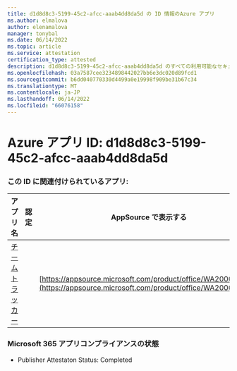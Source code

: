 ```yaml
---
title: d1d8d8c3-5199-45c2-afcc-aaab4dd8da5d の ID 情報のAzure アプリ
ms.author: elmalova
author: elenamalova
manager: tonybal
ms.date: 06/14/2022
ms.topic: article
ms.service: attestation
certification_type: attested
description: d1d8d8c3-5199-45c2-afcc-aaab4dd8da5d のすべての利用可能なセキュリティとコンプライアンス情報。
ms.openlocfilehash: 03a7587cee3234898442027bb6e3dc020d89fcd1
ms.sourcegitcommit: b6dd040770330d4499a0e19998f909be31b67c34
ms.translationtype: MT
ms.contentlocale: ja-JP
ms.lasthandoff: 06/14/2022
ms.locfileid: "66076158"
---
```

# <a name="azure-app-id-d1d8d8c3-5199-45c2-afcc-aaab4dd8da5d"></a>Azure アプリ ID: d1d8d8c3-5199-45c2-afcc-aaab4dd8da5d


### <a name="apps-associated-with-this-id"></a>この ID に関連付けられているアプリ:
| **アプリ名** | **認定** | **AppSource で表示する** |
|--------------|---------------|-----------------------|
| [チーム トラッカー](../forward/WA200003572.md) |  | [https://appsource.microsoft.com/product/office/WA200003572](https://appsource.microsoft.com/product/office/WA200003572) |

### <a name="microsoft-365-app-compliance-status"></a>Microsoft 365 アプリコンプライアンスの状態
- Publisher Attestaton Status: Completed
